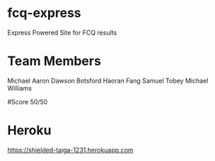 # fcq-express
Express Powered Site for FCQ results

# Team Members
Michael Aaron
Dawson Botsford
Haoran Fang
Samuel Tobey
Michael Williams

#Score
50/50

# Heroku
https://shielded-taiga-1231.herokuapp.com
